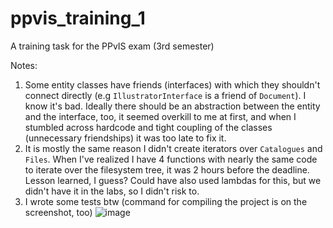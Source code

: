 # ppvis_training_1
A training task for the PPvIS exam (3rd semester)

Notes:
1. Some entity classes have friends (interfaces) with which they shouldn't connect directly (e.g `IllustratorInterface` is a friend of `Document`). 
I know it's bad. Ideally there should be an abstraction between the entity and the interface, too, it seemed overkill to me at first, and when I stumbled across
hardcode and tight coupling of the classes (unnecessary friendships) it was too late to fix it.
2. It is mostly the same reason I didn't create iterators over `Catalogues` and `Files`. When I've realized I have 4 functions with nearly the same code to iterate
over the filesystem tree, it was 2 hours before the deadline. Lesson learned, I guess? Could have also used lambdas for this, but we didn't have it in the labs, so I didn't risk to.
3. I wrote some tests btw (command for compiling the project is on the screenshot, too)
![image](https://github.com/FallenChromium/ppvis_training_1/blob/main/screenshots/tests.png?raw=true)

